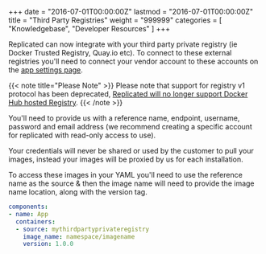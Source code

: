 +++
date = "2016-07-01T00:00:00Z"
lastmod = "2016-07-01T00:00:00Z"
title = "Third Party Registries"
weight = "999999"
categories = [ "Knowledgebase", "Developer Resources" ]
+++

Replicated can now integrate with your third party private registry (ie Docker Trusted Registry, Quay.io etc). To connect to these external registries 
you'll need to connect your vendor account to these accounts on the [app settings page](https://vendor.replicated.com/#/settings).

{{< note title="Please Note" >}}
Please note that support for registry v1 protocol has been deprecated, [Replicated will no longer support Docker Hub hosted Registry](http://blog.replicated.com/2015/12/02/docker-hub-deprecates-registry-v1/).
{{< /note >}}

You'll need to provide us with a reference name, endpoint, username, password and email address (we recommend creating a specific account for 
replicated with read-only access to use).

Your credentials will never be shared or used by the customer to pull your images, instead your images will be proxied by us for each 
installation.

To access these images in your YAML you'll need to use the reference name as the source & then the image name will need to provide the image 
name location, along with the version tag.

```yml
components:
- name: App
  containers:
  - source: mythirdpartyprivateregistry
    image_name: namespace/imagename
    version: 1.0.0
```
